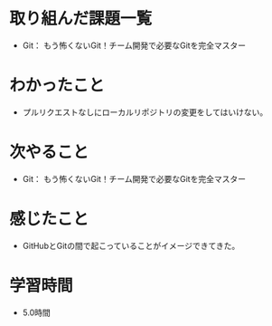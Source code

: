 # 取り組んだ課題一覧

- Git： もう怖くないGit！チーム開発で必要なGitを完全マスター


# わかったこと
- プルリクエストなしにローカルリポジトリの変更をしてはいけない。

# 次やること

- Git： もう怖くないGit！チーム開発で必要なGitを完全マスター

# 感じたこと

- GitHubとGitの間で起こっていることがイメージできてきた。

# 学習時間
- 5.0時間